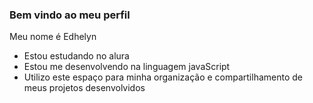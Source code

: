 ### Bem vindo ao meu perfil ###

Meu nome é Edhelyn

- Estou estudando no alura
- Estou me desenvolvendo na linguagem javaScript
- Utilizo este espaço para minha organização e compartilhamento de meus projetos desenvolvidos



